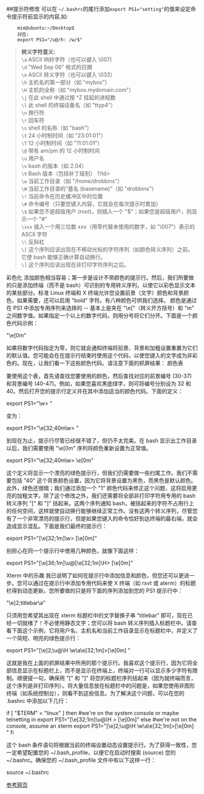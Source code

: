 ##提示符修改
可以在 `~/.bashrc`的尾行添加`export PS1="setting"`的值来设定命令提示符前显示的内容,如:

		mio@ubuntu:~/Desktop$ 
		对应:  
		export PS1="/u@/h: /w/$" 


> __转义字符意义:__  
`\a` ASCII 响铃字符（也可以键入 \007)   
`\d` "Wed Sep 06" 格式的日期  
`\e` ASCII 转义字符（也可以键入 \033）  
`\h` 主机名的第一部分（如 "mybox"）  
`\H` 主机的全称（如 "mybox.mydomain.com"）  
`\j` 在此 shell 中通过按 ^Z 挂起的进程数  
`\l` 此 shell 的终端设备名（如 "ttyp4"）  
`\n` 换行符  
`\r` 回车符  
`\s` shell 的名称（如 "bash"）  
`\t` 24 小时制时间（如 "23:01:01"）  
`\T` 12 小时制时间（如 "11:01:01"）  
`\@` 带有 am/pm 的 12 小时制时间  
`\u` 用户名  
`\v` bash 的版本（如 2.04）  
`\V` Bash 版本（包括补丁级别） ?/td>  
`\w` 当前工作目录（如 "/home/drobbins"）  
`\W` 当前工作目录的“基名 (basename)”（如 "drobbins"）  
`\!` 当前命令在历史缓冲区中的位置  
`\#` 命令编号（只要您键入内容，它就会在每次提示时累加）  
`\$` 如果您不是超级用户 (root)，则插入一个 "$"；如果您是超级用户，则显示一个 "#"  
`\xxx` 插入一个用三位数 xxx（用零代替未使用的数字，如 "\007"）表示的 ASCII 字符  
`\\` 反斜杠  
`\[` 这个序列应该出现在不移动光标的字符序列（如颜色转义序列）之前。它使 bash 能够正确计算自动换行。  
`\]` 这个序列应该出现在非打印字符序列之后。 


彩色化
添加颜色相当容易；第一步是设计不带颜色的提示行。然后，我们所要做的只是添加终端（而不是 bash）可识别的专用转义序列，以使它以彩色显示文本的某些部分。标准 Linux 终端和 X 终端允许您设置前景（文字）颜色和背景颜色，如果需要，还可以启用 "bold" 字符。有八种颜色可供我们选择。
颜色是通过在 PS1 中添加专用序列来选择的 -- 基本上是夹在 "\e["（转义开方括号）和 "m" 之间数字值。如果指定一个以上的数字代码，则用分号将它们分开。下面是一个颜色代码示例：

"\e[0m"

如果将数字代码指定为零，则它就会通知终端将前景、背景和加粗设置重置为它们的默认值。您可能会在在提示行结束时使用这个代码，以使您键入的文字成为非彩色的。现在，让我们看一下这些颜色代码。请注意下面的抓屏结果：
颜色表

要使用这个表，首先请查找您要使用的颜色，然后查找对应的前景编号 (30-37) 和背景编号 (40-47)。例如，如果您喜欢黑底绿字，则可将编号分别设为 32 和 40。然后打开您的提示行定义并在其中添加适当的颜色代码。下面的定义：

export PS1="\w> "

变为：

export PS1="\e[32;40m\w> "

到现在为止，提示行尽管已经很不错了，但仍不太完美。在 bash 显示出工作目录以后，我们需要使用 "\e[0m" 序列将颜色重新设置为正常值。

export PS1="\e[32;40m\w> \e[0m"

这个定义将显示一个漂亮的绿色提示行，但我们仍需要做一些扫尾工作。我们不需要包括 "40" 这个背景颜色设置，因为它将背景设置为黑色，而黑色是默认颜色。此外，绿色还很暗；我们通过添加一个 "1" 颜色代码来修正这个问题，这将启用更亮的加粗文字。除了这个修改之外，我们还需要将全部非打印字符用专用的 bash 转义序列 "\[" 和 "\]" 括起来。这两个序列通知 bash，被括起来的字符不占用行上的任何空间，这样就使自动换行能够继续正常工作。没有这两个转义序列，尽管您有了一个非常漂亮的提示行，但是如果您键入的命令恰好到达终端的最右端，就会造成显示混乱。下面是我们最终的提示行：

export PS1="\[\e[32;1m\]\w> \[\e[0m\]"

别担心在同一个提示行中使用几种颜色，就像下面这样：

export PS1="\[\e[36;1m\]\u@\[\e[32;1m\]\H> \[\e[0m\]"

Xterm 中的乐趣
我已说明了如何在提示行中添加信息和颜色，但您还可以更进一步。您可以通过在提示行中添加专用代码来使 X 终端（如 rxvt 或 aterm）的标题栏得到动态更新。您所要做的只是将下面的序列添加到您的 PS1 提示行中：

"\e]2;titlebar\a"

只须用您希望其出现在 xterm 标题栏中的文字替换子串 "titlebar" 即可，现在已经一切就绪了！不必使用静态文字；您可以将 bash 转义序列插入标题栏中。请查看下面这个示例，它将用户名、主机名和当前工作目录显示在标题栏中，并定义了一个简短、明亮的绿色提示行：

export PS1="\[\e]2;\u@\H \w\a\e[32;1m\]>\[\e[0m\] "

这就是我在上面的抓屏结果中所用的那个提示行。我喜欢这个提示行，因为它将全部信息显示在标题栏上，而不是显示在终端上，终端对一行可以显示多少字符有限制。顺便提一句，确保用 "\[" 和 "\]" 将您的标题栏序列括起来（因为就终端而言，这个序列是非打印序列）。将大量信息放在标题栏中的问题是，如果您使用非图形终端（如系统控制台），则看不到这些信息。为了解决这个问题，可以在您的 .bashrc 中添加以下几行：

if [ "$TERM" = "linux" ]
then
#we're on the system console or maybe telnetting in
export PS1="\[\e[32;1m\]\u@\H > \[\e[0m\]"
else
#we're not on the console, assume an xterm
export PS1="\[\e]2;\u@\H \w\a\e[32;1m\]>\[\e[0m\] "
fi

这个 bash 条件语句将根据当前的终端设置动态设置提示行。为了获得一致性，您一定希望配置您的 ~/.bash_profile，以便它在启动时搜索 (source) 您的 ~/.bashrc。确保您的 ~/.bash_profile 文件中有以下这样一行：

source ~/.bashrc 

[参考网页](http://www.cnblogs.com/ask2650/articles/1669637.html)